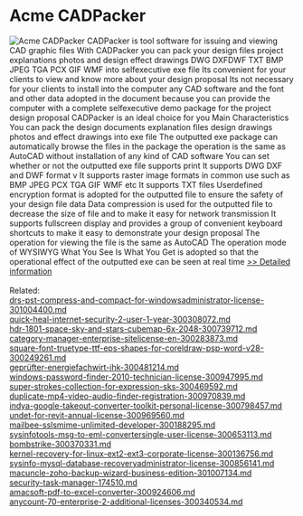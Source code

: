 # Acme CADPacker
![Acme CADPacker](https://mycommerce.akamaized.net/api/pimages/P215470/BIG/215470.GIF)
CADPacker is tool software for issuing and viewing CAD graphic files With CADPacker you can pack your design files project explanations photos and design effect drawings DWG DXFDWF TXT BMP JPEG TGA PCX GIF WMF into selfexecutive exe file Its convenient for your clients to view and know more about your design proposal Its not necessary for your clients to install into the computer any CAD software and the font and other data adopted in the document because you can provide the computer with a complete selfexecutive demo package for the project design proposal CADPacker is an ideal choice for you Main Characteristics You can pack the design documents explanation files design drawings photos and effect drawings into exe file The outputted exe package can automatically browse the files in the package the operation is the same as AutoCAD without installation of any kind of CAD software You can set whether or not the outputted exe file supports print It supports DWG DXF and DWF format v It supports raster image formats in common use such as BMP JPEG PCX TGA GIF WMF etc It supports TXT files Userdefined encryption format is adopted for the outputted file to ensure the safety of your design file data Data compression is used for the outputted file to decrease the size of file and to make it easy for network transmission It supports fullscreen display and provides a group of convenient keyboard shortcuts to make it easy to demonstrate your design proposal The operation for viewing the file is the same as AutoCAD The operation mode of WYSIWYG What You See Is What You Get is adopted so that the operational effect of the outputted exe can be seen at real time
[>> Detailed information](https://secure.shareit.com/shareit/product.html?productid=215470&affiliateid=200057808)<br/><br/>Related:
<br />[drs-pst-compress-and-compact-for-windowsadministrator-license-301004400.md](https://github.com/downloadplanet/downloadplanet/blob/main/drs-pst-compress-and-compact-for-windowsadministrator-license-301004400.md)<br />[quick-heal-internet-security-2-user-1-year-300308072.md](https://github.com/downloadplanet/downloadplanet/blob/main/quick-heal-internet-security-2-user-1-year-300308072.md)<br />[hdr-1801-space-sky-and-stars-cubemap-6x-2048-300739712.md](https://github.com/downloadplanet/downloadplanet/blob/main/hdr-1801-space-sky-and-stars-cubemap-6x-2048-300739712.md)<br />[category-manager-enterprise-sitelicense-en-300283873.md](https://github.com/downloadplanet/downloadplanet/blob/main/category-manager-enterprise-sitelicense-en-300283873.md)<br />[square-font-truetype-ttf-eps-shapes-for-coreldraw-psp-word-v28-300249261.md](https://github.com/downloadplanet/downloadplanet/blob/main/square-font-truetype-ttf-eps-shapes-for-coreldraw-psp-word-v28-300249261.md)<br />[geprüfter-energiefachwirt-ihk-300481214.md](https://github.com/downloadplanet/downloadplanet/blob/main/geprüfter-energiefachwirt-ihk-300481214.md)<br />[windows-password-finder-2010-technician-license-300947995.md](https://github.com/downloadplanet/downloadplanet/blob/main/windows-password-finder-2010-technician-license-300947995.md)<br />[super-strokes-collection-for-expression-sks-300469592.md](https://github.com/downloadplanet/downloadplanet/blob/main/super-strokes-collection-for-expression-sks-300469592.md)<br />[duplicate-mp4-video-audio-finder-registration-300970839.md](https://github.com/downloadplanet/downloadplanet/blob/main/duplicate-mp4-video-audio-finder-registration-300970839.md)<br />[indya-google-takeout-converter-toolkit-personal-license-300798457.md](https://github.com/downloadplanet/downloadplanet/blob/main/indya-google-takeout-converter-toolkit-personal-license-300798457.md)<br />[undet-for-revit-annual-license-300969560.md](https://github.com/downloadplanet/downloadplanet/blob/main/undet-for-revit-annual-license-300969560.md)<br />[mailbee-sslsmime-unlimited-developer-300188295.md](https://github.com/downloadplanet/downloadplanet/blob/main/mailbee-sslsmime-unlimited-developer-300188295.md)<br />[sysinfotools-msg-to-eml-convertersingle-user-license-300653113.md](https://github.com/downloadplanet/downloadplanet/blob/main/sysinfotools-msg-to-eml-convertersingle-user-license-300653113.md)<br />[bombstrike-300370331.md](https://github.com/downloadplanet/downloadplanet/blob/main/bombstrike-300370331.md)<br />[kernel-recovery-for-linux-ext2-ext3-corporate-license-300136756.md](https://github.com/downloadplanet/downloadplanet/blob/main/kernel-recovery-for-linux-ext2-ext3-corporate-license-300136756.md)<br />[sysinfo-mysql-database-recoveryadministrator-license-300856141.md](https://github.com/downloadplanet/downloadplanet/blob/main/sysinfo-mysql-database-recoveryadministrator-license-300856141.md)<br />[macuncle-zoho-backup-wizard-business-edition-301007134.md](https://github.com/downloadplanet/downloadplanet/blob/main/macuncle-zoho-backup-wizard-business-edition-301007134.md)<br />[security-task-manager-174510.md](https://github.com/downloadplanet/downloadplanet/blob/main/security-task-manager-174510.md)<br />[amacsoft-pdf-to-excel-converter-300924606.md](https://github.com/downloadplanet/downloadplanet/blob/main/amacsoft-pdf-to-excel-converter-300924606.md)<br />[anycount-70-enterprise-2-additional-licenses-300340534.md](https://github.com/downloadplanet/downloadplanet/blob/main/anycount-70-enterprise-2-additional-licenses-300340534.md)
